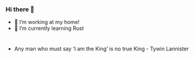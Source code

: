 ### Hi there 👋

- 🔭 I’m working at my home!
- 🌱 I’m currently learning Rust
#
- Any man who must say ‘I am the King’ is no true King - Tywin Lannister
